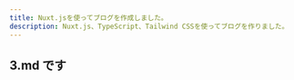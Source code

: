 ```yaml
---
title: Nuxt.jsを使ってブログを作成しました。
description: Nuxt.js、TypeScript、Tailwind CSSを使ってブログを作りました。
---
```


## 3.md です
